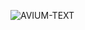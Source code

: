 
![AVIUM-TEXT](https://user-images.githubusercontent.com/34680065/193464495-1d8f6eec-4b29-4404-9e65-26b50744ded6.png)
